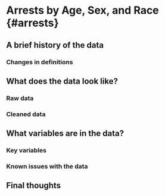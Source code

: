 # Arrests by Age, Sex, and Race {#arrests}


## A brief history of the data

### Changes in definitions

## What does the data look like?

### Raw data

### Cleaned data

## What variables are in the data?

### Key variables

### Known issues with the data

## Final thoughts
